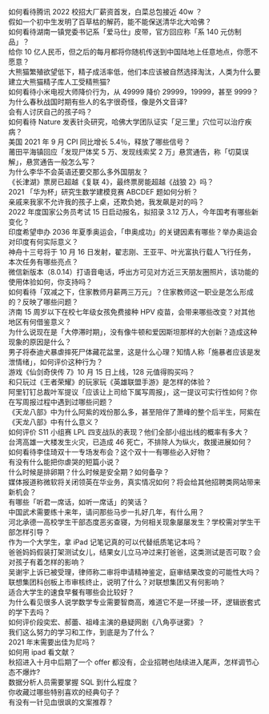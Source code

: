 如何看待腾讯 2022 校招大厂薪资首发，白菜总包接近 40w ？  
假如一个初中生发明了百草枯的解药，能不能保送清华北大哈佛？  
如何看待湖南一镇党委书记系「爱马仕」皮带，官方回应称「系 140 元仿制品」？  
给你 10 亿人民币，但之后的每月都将你随机传送到中国陆地上任意地点，你愿不愿意？  
大熊猫繁殖欲望低下，精子成活率低，他们本应该被自然选择淘汰，人类为什么要建立大熊猫精子库人工受精熊猫?  
如何看待小米电视大师降价行为，从 49999 降价 29999，19999，甚至 9999？  
为什么春秋战国时期有些人的名字很奇怪，像是外文音译?  
会有人讨厌自己的孩子吗？  
如何看待 Nature 发表针灸研究，哈佛大学团队证实「足三里」穴位可以治疗疾病？  
美国 2021 年 9 月 CPI 同比增长 5.4％，释放了哪些信号？  
莆田平海镇回应「发现尸体奖 5 万、发现线索奖 2 万」悬赏通告，称「切莫误解」，悬赏通告一般怎么写？  
为什么李华不会英语还要交那么多外国朋友？  
《长津湖》票房已超越《复联 4》，最终票房能超越《战狼 2》吗？  
2021 「华为杯」研究生数学建模竞赛 ABCDEF 题如何分析？  
亲戚来我家不允许我的孩子上桌，还欺负她，我发飙是对的吗？  
2022 年度国家公务员考试 15 日启动报名，拟招录 3.12 万人，今年国考有哪些新变化？  
印度希望申办 2036 年夏季奥运会，「申奥成功」的关键因素有哪些？举办奥运会对印度有何实际意义？  
神舟十三号将于 10 月 16 日发射，翟志刚、王亚平、叶光富执行载人飞行任务，本次任务有哪些亮点？  
微信新版本（8.0.14）打语音电话，呼出方可见对方近三天朋友圈照片，该功能的使用体验如何，你支持吗？  
如何看待「双减之下，住家教师月薪两三万元」？住家教师这一职业是怎么形成的？反映了哪些问题？  
济南 15 周岁以下在校七年级女孩免费接种 HPV 疫苗，会带来哪些改变？对其他地区有何借鉴意义？  
为什么说现在是「大停滞时期」，没有像牛顿和爱因斯坦那样的大创新？造成这种现象的原因是什么？  
男子将泰迪犬暴虐摔死尸体藏花盆里，这是什么心理？知情人称「施暴者应该是发泄情绪」，如何评价这种行为？  
游戏《仙剑奇侠传 7》10 月 15 日上线，128 元值得购买吗？  
和只玩过《王者荣耀》的玩家玩《英雄联盟手游》是怎样的体验？  
阿里钉钉总裁叶军提议「应该让上司给下属写周报」，这一提议可实行性如何？你在写周报过程中遇到过哪些问题？  
《天龙八部》中为什么阿紫的戏份那么多，甚至陪伴了萧峰的整个后半生，阿紫在《天龙八部》中有什么意义？  
如何评价 S11 小组赛 LPL 四支战队的表现？他们全部小组出线的概率有多大？  
台湾高雄一大楼发生火灾，已造成 46 死亡，不排除人为纵火，救援进展如何？  
如何看待李佳琦双十一专场发布会？这个双十一有哪些必入好物？  
有没有什么能把你虐哭的短篇小说？  
什么时候是排卵期？什么时候是安全期？如何备孕？  
媒体报道称微软将关闭领英在华业务，真实情况如何？将会给其他招聘类网站带来新机会？  
有哪些「听君一席话，如听一席话」的笑话？  
中国武术需要练十来年，请问那些马步一扎好几年，有什么用？  
河北承德一高校学生干部态度恶劣查寝，为何相关现象屡屡发生？学校需对学生干部怎样引导？  
作为一个大学生，拿 iPad 记笔记真的可以代替纸质笔记本吗？  
爸爸妈妈假装打架测试女儿，结果女儿立马冲过来打爸爸，这类测试是否可取？会对孩子有着怎样的影响？  
吴谢宇上诉已被受理，律师称二审将申请精神鉴定，庭审结果改变的可能性大吗？  
联想集团科创板上市审核终止，说明了什么？对联想集团又有何影响？  
适合大学生的速食早餐有哪些会比较好？  
为什么看见很多人说学数学专业需要智商高，难道它不是一环接一环，逻辑嵌套式的学下去吗？  
如何评价段奕宏、郝蕾、祖峰主演的悬疑网剧《八角亭谜雾》？  
我们这么努力的学习和工作，到底是为了什么？  
2021 年末需要出佳为尼吗？  
如何用 ipad 看文献？  
秋招进入十月中后期了一个 offer 都没有，企业招聘也陆续进入尾声，怎样调节心态不爆炸?  
数据分析人员需要掌握 SQL 到什么程度？  
你收藏过哪些特别喜欢的经典句子？  
有没有一针见血很飒的文案推荐？  
